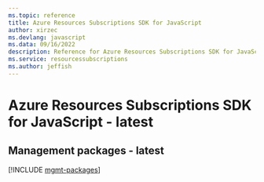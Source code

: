 ```yaml
---
ms.topic: reference
title: Azure Resources Subscriptions SDK for JavaScript
author: xirzec
ms.devlang: javascript
ms.data: 09/16/2022
description: Reference for Azure Resources Subscriptions SDK for JavaScript
ms.service: resourcessubscriptions
ms.author: jeffish
---
```

# Azure Resources Subscriptions SDK for JavaScript - latest

## Management packages - latest
[!INCLUDE [mgmt-packages](resources-subscriptions-mgmt-index.md)]